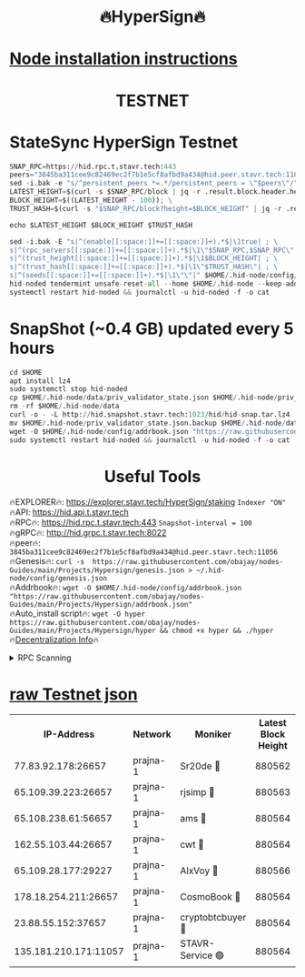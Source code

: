 <h1 align="center"> 🔥HyperSign🔥</h1>

[Node installation instructions](https://github.com/obajay/nodes-Guides/tree/main/Projects/Hypersign)
=

<h1 align="center"> TESTNET</h1>

# StateSync HyperSign Testnet
```python
SNAP_RPC=https://hid.rpc.t.stavr.tech:443
peers="3845ba311cee9c82469ec2f7b1e5cf8afbd9a434@hid.peer.stavr.tech:11056"
sed -i.bak -e "s/^persistent_peers *=.*/persistent_peers = \"$peers\"/" $HOME/.hid-node/config/config.toml
LATEST_HEIGHT=$(curl -s $SNAP_RPC/block | jq -r .result.block.header.height); \
BLOCK_HEIGHT=$((LATEST_HEIGHT - 100)); \
TRUST_HASH=$(curl -s "$SNAP_RPC/block?height=$BLOCK_HEIGHT" | jq -r .result.block_id.hash)

echo $LATEST_HEIGHT $BLOCK_HEIGHT $TRUST_HASH

sed -i.bak -E "s|^(enable[[:space:]]+=[[:space:]]+).*$|\1true| ; \
s|^(rpc_servers[[:space:]]+=[[:space:]]+).*$|\1\"$SNAP_RPC,$SNAP_RPC\"| ; \
s|^(trust_height[[:space:]]+=[[:space:]]+).*$|\1$BLOCK_HEIGHT| ; \
s|^(trust_hash[[:space:]]+=[[:space:]]+).*$|\1\"$TRUST_HASH\"| ; \
s|^(seeds[[:space:]]+=[[:space:]]+).*$|\1\"\"|" $HOME/.hid-node/config/config.toml
hid-noded tendermint unsafe-reset-all --home $HOME/.hid-node --keep-addr-book
systemctl restart hid-noded && journalctl -u hid-noded -f -o cat
```
# SnapShot (~0.4 GB) updated every 5 hours
```python
cd $HOME
apt install lz4
sudo systemctl stop hid-noded
cp $HOME/.hid-node/data/priv_validator_state.json $HOME/.hid-node/priv_validator_state.json.backup
rm -rf $HOME/.hid-node/data
curl -o - -L http://hid.snapshot.stavr.tech:1023/hid/hid-snap.tar.lz4 | lz4 -c -d - | tar -x -C $HOME/.hid-node --strip-components 2
mv $HOME/.hid-node/priv_validator_state.json.backup $HOME/.hid-node/data/priv_validator_state.json
wget -O $HOME/.hid-node/config/addrbook.json "https://raw.githubusercontent.com/obajay/nodes-Guides/main/Projects/Hypersign/addrbook.json"
sudo systemctl restart hid-noded && journalctl -u hid-noded -f -o cat
```

 <h1 align="center"> Useful Tools</h1>

🔥EXPLORER🔥:      https://explorer.stavr.tech/HyperSign/staking        `Indexer "ON"` \
🔥API:             https://hid.api.t.stavr.tech \
🔥RPC🔥:           https://hid.rpc.t.stavr.tech:443              `Snapshot-interval = 100` \
🔥gRPC🔥:          http://hid.grpc.t.stavr.tech:8022 \
🔥peer🔥:          `3845ba311cee9c82469ec2f7b1e5cf8afbd9a434@hid.peer.stavr.tech:11056` \
🔥Genesis🔥:     ```curl -s  https://raw.githubusercontent.com/obajay/nodes-Guides/main/Projects/Hypersign/genesis.json > ~/.hid-node/config/genesis.json``` \
🔥Addrbook🔥:    ```wget -O $HOME/.hid-node/config/addrbook.json "https://raw.githubusercontent.com/obajay/nodes-Guides/main/Projects/Hypersign/addrbook.json"``` \
🔥Auto_install script🔥: ```wget -O hyper https://raw.githubusercontent.com/obajay/nodes-Guides/main/Projects/Hypersign/hyper && chmod +x hyper && ./hyper``` \
🔥[Decentralization Info](https://github.com/obajay/StateSync-snapshots/tree/main/Projects/Hypersign/Decentralization)🔥

<details>
<summary>RPC Scanning</summary>

<h2 align="center"> We scan nodes in real time every 4 hours. And we provide the final result of RPC endpoints.
We cannot influence the operation of these nodes in any way. </h2>


```python
If Voting Power is higher than 0 --> then the Node is a validator of the network and may be subject to attack and be a potential threat to the chain.
```
```python
We marked such validators with a red symbol
```

</details>

[raw Testnet json](https://rpc-check.hypert.stavr.tech/hypert/rpc-hypert-result.json)
=

<table><tr><th>IP-Address</th><th>Network</th><th>Moniker</th><th>Latest Block Height</th><th>Earliest Block Height</th><th>Catching Up</th><th>Tx Index</th><th>Voting Power</th><th>Scan Time</th></tr><tr><td>77.83.92.178:26657</td><td>prajna-1</td><td>Sr20de 🔴</td><td>880562</td><td>1</td><td>False</td><td>on</td><td>1080256</td><td>2024-02-16T12:46:07.797069073UTC</td></tr><tr><td>65.109.39.223:26657</td><td>prajna-1</td><td>rjsimp 🔴</td><td>880563</td><td>1</td><td>False</td><td>on</td><td>1196103</td><td>2024-02-16T12:46:10.151777521UTC</td></tr><tr><td>65.108.238.61:56657</td><td>prajna-1</td><td>ams 🔴</td><td>880564</td><td>1</td><td>False</td><td>on</td><td>1235489</td><td>2024-02-16T12:46:16.945195821UTC</td></tr><tr><td>162.55.103.44:26657</td><td>prajna-1</td><td>cwt 🔴</td><td>880564</td><td>1</td><td>False</td><td>on</td><td>989833</td><td>2024-02-16T12:46:19.545313137UTC</td></tr><tr><td>65.109.28.177:29227</td><td>prajna-1</td><td>AlxVoy 🔴</td><td>880566</td><td>1</td><td>False</td><td>on</td><td>1073855</td><td>2024-02-16T12:46:28.439871580UTC</td></tr><tr><td>178.18.254.211:26657</td><td>prajna-1</td><td>CosmoBook 🔴</td><td>880564</td><td>108201</td><td>False</td><td>on</td><td>990495</td><td>2024-02-16T12:46:16.616945447UTC</td></tr><tr><td>23.88.55.152:37657</td><td>prajna-1</td><td>cryptobtcbuyer 🔴</td><td>880564</td><td>780564</td><td>False</td><td>on</td><td>1221746</td><td>2024-02-16T12:46:19.822512926UTC</td></tr><tr><td>135.181.210.171:11057</td><td>prajna-1</td><td>STAVR-Service 🟢</td><td>880564</td><td>879301</td><td>False</td><td>on</td><td>0</td><td>2024-02-16T12:46:17.284668458UTC</td></tr></table>
